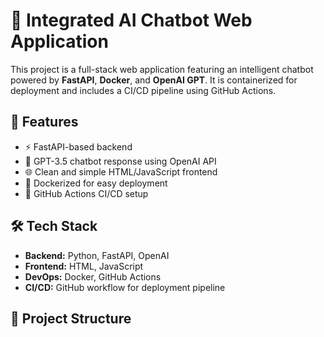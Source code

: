 # 🤖 Integrated AI Chatbot Web Application

This project is a full-stack web application featuring an intelligent chatbot powered by **FastAPI**, **Docker**, and **OpenAI GPT**. It is containerized for deployment and includes a CI/CD pipeline using GitHub Actions.

## 🌟 Features

- ⚡ FastAPI-based backend
- 🧠 GPT-3.5 chatbot response using OpenAI API
- 🌐 Clean and simple HTML/JavaScript frontend
- 🐳 Dockerized for easy deployment
- 🔁 GitHub Actions CI/CD setup

## 🛠️ Tech Stack

- **Backend:** Python, FastAPI, OpenAI
- **Frontend:** HTML, JavaScript
- **DevOps:** Docker, GitHub Actions
- **CI/CD:** GitHub workflow for deployment pipeline

## 🧪 Project Structure
